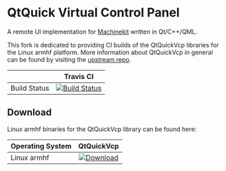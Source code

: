 # QtQuick Virtual Control Panel

A remote UI implementation for [Machinekit](https://github.com/machinekit/machinekit) written in Qt/C++/QML.

This fork is dedicated to providing CI builds of the QtQuickVcp libraries for the Linux armhf platform. More information about QtQuickVcp in general can be found by visiting the [upstream repo](https://github.com/qtquickvcp/QtQuickVcp#contents).

|   |  Travis CI |
|----------|:----:|
| Build Status | [![Build Status](https://api.travis-ci.org/cmcquinn/QtQuickVcp.svg?branch=master)](http://travis-ci.org/cmcquinn/QtQuickVcp) |

## Download

Linux armhf binaries for the QtQuickVcp library can be found here:

| Operating System  | QtQuickVcp |
|----------|:----:|
| Linux armhf  | [ ![Download](https://api.bintray.com/packages/cmcquinn/QtQuickVcp-Development/QtQuickVcp_Development-Linux-master-armhf/images/download.svg) ](https://bintray.com/cmcquinn/QtQuickVcp-Development/QtQuickVcp_Development-Linux-master-armhf/_latestVersion) |
